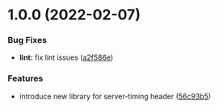 # 1.0.0 (2022-02-07)


### Bug Fixes

* **lint:** fix lint issues ([a2f586e](https://github.com/getoslash/server-timify/commit/a2f586e8d4c207908c8d674b30d55da432a4a4aa))


### Features

* introduce new library for server-timing header ([56c93b5](https://github.com/getoslash/server-timify/commit/56c93b575d51e729ea815a42d17ab5d12edc81fe))
